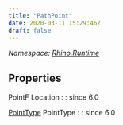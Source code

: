 ```yaml
---
title: "PathPoint"
date: 2020-03-11 15:29:46Z
draft: false
---
```


*Namespace: [Rhino.Runtime](../)*

## Properties

PointF Location
: 
: since 6.0

[PointType](/rhinocommon/rhino/runtime/viewcapturewriter/pointtype/) PointType
: 
: since 6.0
